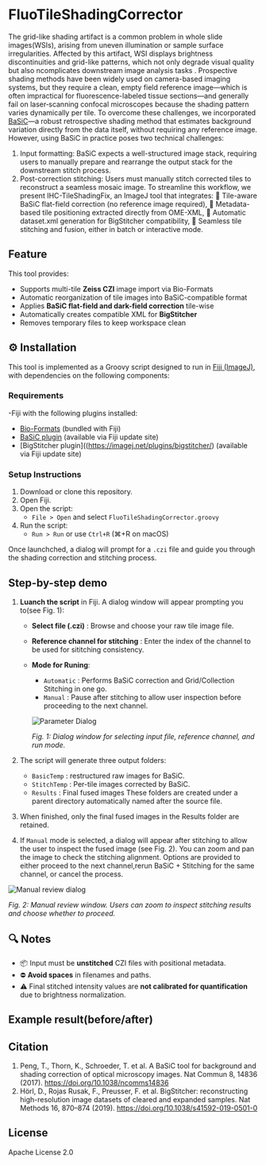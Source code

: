 # FluoTileShadingCorrector
The grid-like shading artifact is a common problem in whole slide images(WSIs), arising from uneven illumination or sample surface irregularities. Affected by this artifact, WSI displays brightness discontinuities and grid-like patterns, which not only degrade visual quality but also ncomplicates downstream image analysis tasks .  Prospective shading methods have been widely used on camera-based imaging systems, but they require a clean, empty field reference image—which is often impractical for fluorescence-labeled tissue sections—and generally fail on laser‐scanning confocal microscopes because the shading pattern varies dynamically per tile. 
To overcome these challenges, we incorporated [BaSiC](https://imagej.net/plugins/basic)—a robust retrospective shading method that estimates background variation directly from the data itself, without requiring any reference image. 
However, using BaSiC in practice poses two technical challenges:
   1. Input formatting: BaSiC expects a well-structured image stack, requiring users to manually prepare and rearrange the output stack for the downstream stitch process.
   2. Post-correction stitching: Users must manually stitch corrected tiles to reconstruct a seamless mosaic image.
To streamline this workflow, we present IHC-TileShadingFix, an ImageJ tool that integrates:
   	Tile-aware BaSiC flat-field correction (no reference image required),
   	Metadata-based tile positioning extracted directly from OME-XML,
   	Automatic dataset.xml generation for BigStitcher compatibility,
   	Seamless tile stitching and fusion, either in batch or interactive mode.
   

## Feature
This tool provides:
- Supports multi-tile **Zeiss CZI** image import via Bio-Formats
- Automatic reorganization of tile images into BaSiC-compatible format
- Applies **BaSiC flat-field and dark-field correction** tile-wise
- Automatically creates compatible XML for **BigStitcher**
- Removes temporary files to keep workspace clean

## ⚙️ Installation
This tool is implemented as a Groovy script designed to run in  [Fiji (ImageJ)](https://fiji.sc), with dependencies on the following components:

### Requirements
-Fiji with the following plugins installed:
- [Bio-Formats](https://imagej.net/plugins/bio-formats) (bundled with Fiji)
- [BaSiC plugin](https://imagej.net/plugins/basic) (available via Fiji update site)
- [BigStitcher plugin]((https://imagej.net/plugins/bigstitcher/) (available via Fiji update site)

### Setup Instructions
1. Download or clone this repository.
2. Open Fiji.
3. Open the script:
   - `File > Open` and select `FluoTileShadingCorrector.groovy`
4. Run the script:
   - `Run > Run` or use `Ctrl+R` (⌘+R on macOS)

Once launchched, a dialog will prompt for a `.czi` file and guide you through the shading correction and stitching process.

## Step-by-step demo
 1. **Luanch the script** in Fiji.
    A dialog window will appear prompting you to(see Fig. 1):
    - **Select file (.czi)** : Browse and choose your raw tile image file.
    - **Reference channel for stitching** : Enter the index of the channel to be used for sititching consistency.
    - **Mode for Runing**:
      - `Automatic` : Performs BaSiC correction and  Grid/Collection Stitching in one go.
      - `Manual` : Pause after stitching to allow user inspection before proceeding to the next channel.
        
      ![Parameter Dialog](https://github.com/user-attachments/assets/2aca991f-b829-4e1e-aca6-c390072725d6)

      *Fig. 1: Dialog window for selecting input file, reference channel, and run mode.*

 2. The script will generate three output folders:
    - `BasicTemp` : restructured raw images for BaSiC.
    - `StitchTemp` : Per-tile images corrected by BaSiC.
    -  `Results` : Final fused images
      These folders are created under a parent directory automatically named after the source file.
 3. When finished, only the final fused images in the Results folder are retained.
 4. If  `Manual` mode is selected, a dialog will appear after stitching to allow the user to inspect the fused image (see Fig. 2). You can zoom and pan the image to check the stitching alignment. Options are provided to either proceed to the next channel,rerun BaSiC + Stitching for the same channel, or cancel the process.

![Manual review dialog](https://github.com/user-attachments/assets/358ba86e-dc64-46fa-96b3-904759ed1106)

*Fig. 2: Manual review window. Users can zoom to inspect stitching results and choose whether to proceed.*

## 🔍 Notes

- 📦 Input must be **unstitched** CZI files with positional metadata.
- ⛔ **Avoid spaces** in filenames and paths.
- ⚠️ Final stitched intensity values are **not calibrated for quantification** due to brightness normalization.
    
## Example result(before/after)
## Citation
1. Peng, T., Thorn, K., Schroeder, T. et al. A BaSiC tool for background and shading correction of optical microscopy images. Nat Commun 8, 14836 (2017). https://doi.org/10.1038/ncomms14836
2. Hörl, D., Rojas Rusak, F., Preusser, F. et al. BigStitcher: reconstructing high-resolution image datasets of cleared and expanded samples. Nat Methods 16, 870–874 (2019). https://doi.org/10.1038/s41592-019-0501-0
## License
Apache License 2.0








